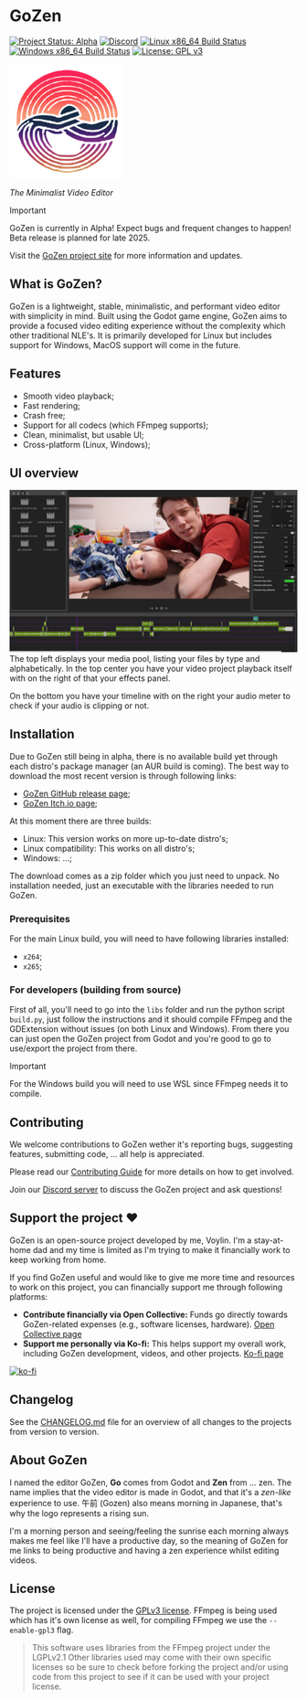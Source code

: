 # GoZen

[![Project Status: Alpha](https://img.shields.io/badge/Status-Alpha-red.svg)](https://github.com/VoylinsGamedevJourney/gozen)
[![Discord](https://img.shields.io/discord/1120566516899926068?label=Discord&logo=discord&logoColor=white)](https://discord.gg/BdbUf7VKYC)
[![Linux x86_64 Build Status](https://github.com/VoylinsGamedevJourney/gozen/actions/workflows/build_linux.yml/badge.svg)](https://github.com/VoylinsGamedevJourney/gozen/actions/workflows/build_linux.yml)
[![Windows x86_64 Build Status](https://github.com/VoylinsGamedevJourney/gozen/actions/workflows/build_windows.yml/badge.svg)](https://github.com/VoylinsGamedevJourney/gozen/actions/workflows/build_windows.yml)
[![License: GPL v3](https://img.shields.io/badge/License-GPLv3-blue.svg)](https://www.gnu.org/licenses/gpl-3.0)

<img src="./assets/logo.svg" alt="GoZen Logo" width="200"/>

*The Minimalist Video Editor*

> [!IMPORTANT]  
> GoZen is currently in Alpha! Expect bugs and frequent changes to happen! Beta release is planned for late 2025.
> 
> Visit the [GoZen project site](https://voylinsgamedevjourney.github.io/gozen/) for more information and updates.

## What is GoZen?
GoZen is a lightweight, stable, minimalistic, and performant video editor with simplicity in mind. Built using the Godot game engine, GoZen aims to provide a focused video editing  experience without the complexity which other traditional NLE's. It is primarily developed for Linux but includes support for Windows, MacOS support will come in the future.

## Features
- Smooth video playback;
- Fast rendering;
- Crash free;
- Support for all codecs (which FFmpeg supports);
- Clean, minimalist, but usable UI;
- Cross-platform (Linux, Windows);

## UI overview
![screenshot of GoZen UI](./assets/screenshots/alpha_01.png)
The top left displays your media pool, listing your files by type and alphabetically. In the top center you have your video project playback itself with on the right of that your effects panel.

On the bottom you have your timeline with on the right your audio meter to check if your audio is clipping or not.

## Installation
Due to GoZen still being in alpha, there is no available build yet through each distro's package manager (an AUR build is coming). The best way to download the most recent version is through following links:
- [GoZen GitHub release page](https://github.com/VoylinsGamedevJourney/gozen/releases);
- [GoZen Itch.io page](https://voylin.itch.io/gozen);

At this moment there are three builds:
- Linux: This version works on more up-to-date distro's;
- Linux compatibility: This works on all distro's;
- Windows: ...;

The download comes as a zip folder which you just need to unpack. No installation needed, just an executable with the libraries needed to run GoZen.

### Prerequisites
For the main Linux build, you will need to have following libraries installed:
- `x264`;
- `x265`;

### For developers (building from source)
First of all, you'll need to go into the `libs` folder and run the python script `build.py`, just follow the instructions and it should compile FFmpeg and the GDExtension without issues (on both Linux and Windows). From there you can just open the GoZen project from Godot and you're good to go to use/export the project from there.

> [!IMPORTANT]  
> For the Windows build you will need to use WSL since FFmpeg needs it to compile.

## Contributing
We welcome contributions to GoZen wether it's reporting bugs, suggesting features, submitting code, ... all help is appreciated.

Please read our [Contributing Guide](./CONTRIBUTING.md) for more details on how to get involved.

Join our [Discord server](https://discord.gg/BdbUf7VKYC) to discuss the GoZen project and ask questions!

## Support the project ❤️
GoZen is an open-source project developed by me, Voylin. I'm a stay-at-home dad and my time is limited as I'm trying to make it financially work to keep working from home.

If you find GoZen useful and would like to give me more time and resources to work on this project, you can financially support me through following platforms:
- **Contribute financially via Open Collective:** Funds go directly towards GoZen-related expenses (e.g., software licenses, hardware). [Open Collective page](https://opencollective.com/gozen)
- **Support me personally via Ko-fi:** This helps support my overall work, including GoZen development, videos, and other projects. [Ko-fi page](https://ko-fi.com/voylin)

[![ko-fi](https://ko-fi.com/img/githubbutton_sm.svg)](https://ko-fi.com/voylin)

## Changelog
See the [CHANGELOG.md](./CHANGELOG.md) file for an overview of all changes to the projects from version to version.

## About GoZen
I named the editor GoZen, **Go** comes from Godot and **Zen** from ... zen. The name implies that the video editor is made in Godot, and that it's a _zen-like_ experience to use. 午前 (Gozen) also means morning in Japanese, that's why the logo represents a rising sun.

I'm a morning person and seeing/feeling the sunrise each morning always makes me feel like I'll have a productive day, so the meaning of GoZen for me links to being productive and having a zen experience whilst editing videos.

## License

The project is licensed under the [GPLv3 license](./LICENSE). FFmpeg is being used which has it's own license as well, for compiling FFmpeg we use the `--enable-gpl3` flag.

> This software uses libraries from the FFmpeg project under the LGPLv2.1
> Other libraries used may come with their own specific licenses so be sure to check before forking the project and/or using code from this project to see if it can be used with your project license.

